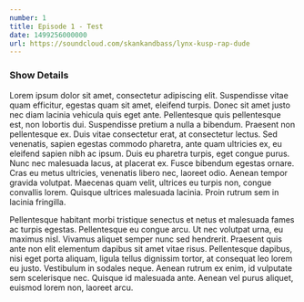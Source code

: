 ```yaml
---
number: 1
title: Episode 1 - Test
date: 1499256000000
url: https://soundcloud.com/skankandbass/lynx-kusp-rap-dude
---
```


### Show Details

Lorem ipsum dolor sit amet, consectetur adipiscing elit. Suspendisse vitae quam efficitur, egestas quam sit amet, eleifend turpis. Donec sit amet justo nec diam lacinia vehicula quis eget ante. Pellentesque quis pellentesque est, non lobortis dui. Suspendisse pretium a nulla a bibendum. Praesent non pellentesque ex. Duis vitae consectetur erat, at consectetur lectus. Sed venenatis, sapien egestas commodo pharetra, ante quam ultricies ex, eu eleifend sapien nibh ac ipsum. Duis eu pharetra turpis, eget congue purus. Nunc nec malesuada lacus, at placerat ex. Fusce bibendum egestas ornare. Cras eu metus ultricies, venenatis libero nec, laoreet odio. Aenean tempor gravida volutpat. Maecenas quam velit, ultrices eu turpis non, congue convallis lorem. Quisque ultrices malesuada lacinia. Proin rutrum sem in lacinia fringilla.

Pellentesque habitant morbi tristique senectus et netus et malesuada fames ac turpis egestas. Pellentesque eu congue arcu. Ut nec volutpat urna, eu maximus nisl. Vivamus aliquet semper nunc sed hendrerit. Praesent quis ante non elit elementum dapibus sit amet vitae risus. Pellentesque dapibus, nisi eget porta aliquam, ligula tellus dignissim tortor, at consequat leo lorem eu justo. Vestibulum in sodales neque. Aenean rutrum ex enim, id vulputate sem scelerisque nec. Quisque id malesuada ante. Aenean vel purus aliquet, euismod lorem non, laoreet arcu.
